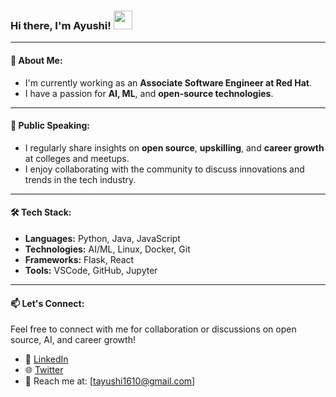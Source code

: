 ### Hi there, I'm Ayushi! <img src="https://raw.githubusercontent.com/MartinHeinz/MartinHeinz/master/wave.gif" width="30px">

---

#### 🚀 About Me:

- I'm currently working as an **Associate Software Engineer at Red Hat**.  
- I have a passion for **AI, ML**, and **open-source technologies**.
---

#### 🎤 Public Speaking:

- I regularly share insights on **open source**, **upskilling**, and **career growth** at colleges and meetups.
- I enjoy collaborating with the community to discuss innovations and trends in the tech industry.

---

#### 🛠️ Tech Stack:

- **Languages:** Python, Java, JavaScript
- **Technologies:** AI/ML, Linux, Docker, Git
- **Frameworks:** Flask, React
- **Tools:** VSCode, GitHub, Jupyter

---

#### 📫 Let's Connect:

Feel free to connect with me for collaboration or discussions on open source, AI, and career growth!

- 💼 [LinkedIn](https://www.linkedin.com/in/ayushitiwari16/)
- 🌐 [Twitter](https://x.com/ayushi161810)
- 📧 Reach me at: [tayushi1610@gmail.com]
